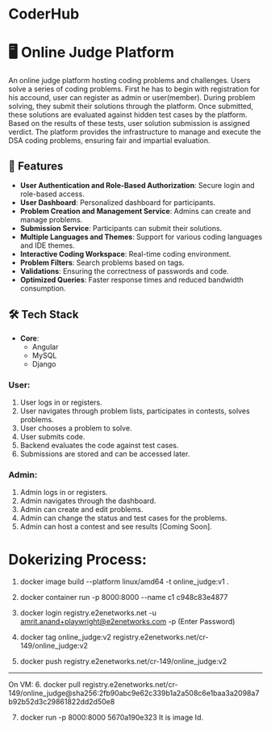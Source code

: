 # CoderHub

# 🖥️ Online Judge Platform

An online judge platform hosting coding problems and challenges. Users solve a series of coding problems. First he has to begin with registration for his accound, user can register as admin or user(member). During problem solving, they submit their solutions through the platform. Once submitted, these solutions are evaluated against hidden test cases by the platform. Based on the results of these tests, user solution submission is assigned verdict. The platform provides the infrastructure to manage and execute the DSA coding problems, ensuring fair and impartial evaluation.

## 🌟 Features

- **User Authentication and Role-Based Authorization**: Secure login and role-based access.
- **User Dashboard**: Personalized dashboard for participants.
- **Problem Creation and Management Service**: Admins can create and manage problems.
- **Submission Service**: Participants can submit their solutions.
- **Multiple Languages and Themes**: Support for various coding languages and IDE themes.
- **Interactive Coding Workspace**: Real-time coding environment.
- **Problem Filters**: Search problems based on tags.
- **Validations**: Ensuring the correctness of passwords and code.
- **Optimized Queries**: Faster response times and reduced bandwidth consumption.

## 🛠️ Tech Stack

- **Core**:
  - Angular
  - MySQL
  - Django

### User:
1. User logs in or registers.
2. User navigates through problem lists, participates in contests, solves problems.
3. User chooses a problem to solve.
4. User submits code.
5. Backend evaluates the code against test cases.
6. Submissions are stored and can be accessed later.

### Admin:
1. Admin logs in or registers.
2. Admin navigates through the dashboard.
3. Admin can create and edit problems.
4. Admin can change the status and test cases for the problems.
5. Admin can host a contest and see results [Coming Soon].


# Dokerizing Process:

1. docker image build --platform linux/amd64 -t online_judge:v1 .
2. docker container run -p 8000:8000 --name c1 c948c83e4877


3. docker login registry.e2enetworks.net -u amrit.anand+playwright@e2enetworks.com -p
   (Enter Password)

4. docker tag online_judge:v2 registry.e2enetworks.net/cr-149/online_judge:v2 

5. docker push registry.e2enetworks.net/cr-149/online_judge:v2     

 -----------------------------------------------------------------------------------------------
 On VM:
6. docker pull registry.e2enetworks.net/cr-149/online_judge@sha256:2fb90abc9e62c339b1a2a508c6e1baa3a2098a7b92b52d3c29861822dd2d50e8

7. docker run -p 8000:8000 5670a190e323
    It is image Id.